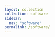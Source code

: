 ```yaml
---
layout: collection
collection: software
sidebar:
  nav: "software"
permalink: /software/
---
```




